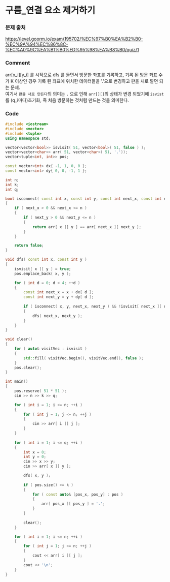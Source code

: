 # 구름_연결 요소 제거하기

### 문제 출처
https://level.goorm.io/exam/195702/%EC%97%B0%EA%B2%B0-%EC%9A%94%EC%86%8C-%EC%A0%9C%EA%B1%B0%ED%95%98%EA%B8%B0/quiz/1

### Comment
arr[x_i][y_i] 를 시작으로 dfs 를 돌면서 방문한 좌표를 기록하고, 기록 된 방문 좌표 수가 K 이상인 경우 기록 된 좌표에 위치한 데이터들을 '.'으로 변경하고 판을 새로 깔면 되는 문제.  
여기서 `판을 새로 만든다`의 의미는 `.` 으로 인해 `arr[][]`의 상태가 변경 되었기에 `isvist`를 (q_i마다)초기화, 즉 처음 방문하는 것처럼 만드는 것을 의미한다.

### Code
```cpp
#include <iostream>
#include <vector>
#include <tuple>
using namespace std;

vector<vector<bool>> isvisit( 51, vector<bool>( 51, false ) );
vector<vector<char>> arr( 51, vector<char>( 51, '.'));
vector<tuple<int, int>> pos;

const vector<int> dx{ -1, 1, 0, 0 };
const vector<int> dy{ 0, 0, -1, 1 };

int n;
int k;
int q;

bool isconnect( const int x, const int y, const int next_x, const int next_y )
{
	if ( next_x > 0 && next_x <= n )
	{
		if ( next_y > 0 && next_y <= n )
		{
			return arr[ x ][ y ] == arr[ next_x ][ next_y ];
		}
	}

	return false;
}

void dfs( const int x, const int y )
{
	isvisit[ x ][ y ] = true;
	pos.emplace_back( x, y );

	for ( int d = 0; d < 4; ++d )
	{
		const int next_x = x + dx[ d ];
		const int next_y = y + dy[ d ];
		
		if ( isconnect( x, y, next_x, next_y ) && !isvisit[ next_x ][ next_y ] )
		{
			dfs( next_x, next_y );
		}
	}
}

void clear()
{
	for ( auto& visitVec : isvisit )
	{
		std::fill( visitVec.begin(), visitVec.end(), false );
	}
	pos.clear();
}

int main()
{
	pos.reserve( 51 * 51 );
	cin >> n >> k >> q;

	for ( int i = 1; i <= n; ++i )
	{
		for ( int j = 1; j <= n; ++j )
		{
			cin >> arr[ i ][ j ];
		}
	}
	
	for ( int i = 1; i <= q; ++i )
	{
		int x = 0;
		int y = 0;
		cin >> x >> y;
		cin >> arr[ x ][ y ];

		dfs( x, y );
		
		if ( pos.size() >= k )
		{
			for ( const auto& [pos_x, pos_y] : pos )
			{
				arr[ pos_x ][ pos_y ] = '.';
			}
		}
		
		clear();
	}

	for ( int i = 1; i <= n; ++i )
	{
		for ( int j = 1; j <= n; ++j )
		{
			cout << arr[ i ][ j ];
		}
		cout << '\n';
	}
}
```

